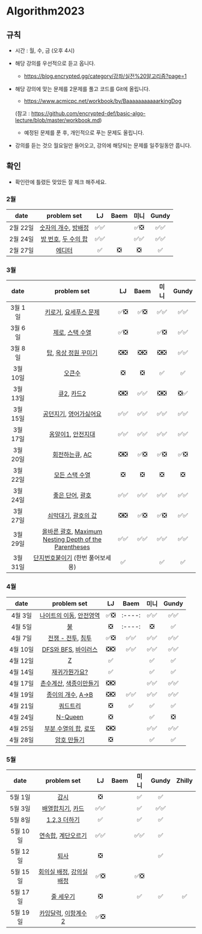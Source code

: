 # Algorithm2023

## 규칙
- 시간 : 월, 수, 금 (오후 4시)
- 해당 강의를 우선적으로 듣고 옵니다.
   - https://blog.encrypted.gg/category/강좌/실전%20알고리즘?page=1
- 해당 강의에 맞는 문제를 2문제를 풀고 코드를 Git에 올립니다.
   - https://www.acmicpc.net/workbook/by/BaaaaaaaaaaarkingDog
   
   (참고 : https://github.com/encrypted-def/basic-algo-lecture/blob/master/workbook.md)
   - 예정된 문제를 푼 후, 개인적으로 푸는 문제도 올립니다.
- 강의를 듣는 것으 월요일만 들어오고, 강의에 해당되는 문제를 일주일동안 풉니다.

## 확인
- 확인란에 틀렸든 맞았든 잘 체크 해주세요.

### 2월
| date       | problem set          | LJ | Baem | 미니 | Gundy |
| :----------: | :--------------------: | :----: | :----: | :----: | :----: |
|2월 22일|[숫자의 개수](https://www.acmicpc.net/problem/2577), [방배정](https://www.acmicpc.net/problem/13300)| ✅✅ | | ✅❎ | ✅✅ |
|2월 24일|[방 번호](https://www.acmicpc.net/problem/1475), [두 수의 합](https://www.acmicpc.net/problem/3273)| ✅✅ | | ✅✅ | ✅✅ |
|2월 27일|[에디터](https://www.acmicpc.net/problem/1406) | ✅ | ❎ | ❎ | ✅ |

### 3월
| date       | problem set          | LJ | Baem | 미니 | Gundy |
| :----------: | :--------------------: | :----: | :----: | :----: | :----: |
|3월 1일|[키로거](https://www.acmicpc.net/problem/5397), [요세푸스 문제](https://www.acmicpc.net/problem/1158)| ✅❎ | ✅❎ | ✅✅ | ✅✅ |
|3월 6일|[제로](https://www.acmicpc.net/problem/10773), [스택 수열](https://www.acmicpc.net/problem/1874)| ✅❎ | | ✅❎  | ✅✅ |
|3월 8일|[탑](https://www.acmicpc.net/problem/2493), [옥상 정원 꾸미기](https://www.acmicpc.net/problem/6198)| ❎❎ | ❎❎ | ❎❎  | ✅✅ |
|3월 10일|[오큰수](https://www.acmicpc.net/problem/17298)| ❎ | ❎ |✅ | ✅ |
|3월 13일|[큐2](https://www.acmicpc.net/problem/18258), [카드2](https://www.acmicpc.net/problem/2164)| ❎❎ | ✅✅ | ❎❎  | ❎✅ |
|3월 15일|[공던지기](https://school.programmers.co.kr/learn/courses/30/lessons/120843), [영어가싫어요](https://school.programmers.co.kr/learn/courses/30/lessons/120894)| ✅✅ | ✅✅ | ✅✅ | ✅✅ |
|3월 17일|[옹알이1](https://school.programmers.co.kr/learn/courses/30/lessons/120956), [안전지대](https://school.programmers.co.kr/learn/courses/30/lessons/120866)| ✅✅ | ✅✅ | ✅✅ | ✅✅ |
|3월 20일|[회전하는큐](https://www.acmicpc.net/problem/1021), [AC](https://www.acmicpc.net/problem/5430)| ❎❎ | ✅❎ | ✅❎| ✅❎ |
|3월 22일|[모든 스택 수열](https://www.acmicpc.net/problem/23284)|❎ | ❎ |❎ | ❎ |
|3월 24일|[좋은 단어](https://www.acmicpc.net/problem/3986), [괄호](https://www.acmicpc.net/problem/9012) |✅✅ | ✅✅ |✅✅ | ✅✅ |
|3월 27일|[쇠막대기](https://www.acmicpc.net/problem/10799), [괄호의 값](https://www.acmicpc.net/problem/2504) | ❎❎| ✅❎ |✅❎ | ✅✅ |
|3월 29일|[올바른 괄호](https://school.programmers.co.kr/learn/courses/30/lessons/12909), [Maximum Nesting Depth of the Parentheses](https://leetcode.com/problems/maximum-nesting-depth-of-the-parentheses/) |✅✅ | ✅✅ | ✅✅| ✅✅ |
|3월 31일|[단지번호붙이기](https://www.acmicpc.net/problem/2667) (한번 풀어보세용) | ✅ | | ✅ | ✅ |

### 4월
| date       | problem set          | LJ | Baem | 미니 | Gundy |
| :----------: | :--------------------: | :----: | :----: | :----: | :----: |
|4월 3일|[나이트의 이동](https://www.acmicpc.net/problem/7562), [안전영역](https://www.acmicpc.net/problem/2468)| ✅❎ | :----: | ✅✅ | ✅✅ |
|4월 5일|[불](https://www.acmicpc.net/problem/5427)| ❎ | :----: | ❎ | ✅ |
|4월 7일|[전쟁 - 전투](https://www.acmicpc.net/problem/1303), [침투](https://www.acmicpc.net/problem/13565)| ✅❎ | ✅✅ | ✅✅ | ✅✅ |
|4월 10일|[DFS와 BFS](https://www.acmicpc.net/problem/1260), [바이러스](https://www.acmicpc.net/problem/2606)|❎❎ | ✅✅ | ✅✅ | ✅✅ |
|4월 12일|[Z](https://www.acmicpc.net/problem/1074)| ✅ |  | ✅ | ✅ |
|4월 14일|[재귀가뭔가요?](https://www.acmicpc.net/problem/17478)|✅ |  |✅ | ✅ |
|4월 17일|[촌수계산](https://www.acmicpc.net/problem/2644), [색종이만들기](https://www.acmicpc.net/problem/2630)|❎❎ |  | ✅✅ | ✅✅ |
|4월 19일|[종이의 개수](https://www.acmicpc.net/problem/1780), [A->B](https://www.acmicpc.net/problem/16953)| ❎❎ | ✅✅ | ✅✅ | ✅✅ |
|4월 21일|[쿼드트리](https://www.acmicpc.net/problem/1992)| ❎ | ✅ | ✅ | ✅ |
|4월 24일|[N-Queen](https://www.acmicpc.net/problem/9663)| ❎ |  |  ✅  | ❎ |
|4월 25일|[부분 수열의 합](https://www.acmicpc.net/problem/1182), [로또](https://www.acmicpc.net/problem/6603)|❎❎ |  |  ✅✅  | ✅✅ |
|4월 28일|[암호 만들기](https://www.acmicpc.net/problem/1759)|❎ | | ✅ | ✅ |

### 5월
| date       | problem set          | LJ | Baem | 미니 | Gundy | Zhilly |
| :----------: | :--------------------: | :----: | :----: | :----: | :----: | :----: |
|5월 1일|[감시](https://www.acmicpc.net/problem/15683)|❎ | |✅| ✅ | |
|5월 3일|[배열합치기](https://www.acmicpc.net/problem/11728), [카드](https://www.acmicpc.net/problem/11652)|✅✅ | |✅| ✅✅ | |
|5월 8일|[1,2,3 더하기](https://www.acmicpc.net/problem/9095)|✅ | |✅| ✅ | |
|5월 10일|[연속합](https://www.acmicpc.net/problem/1912), [계단오르기](https://www.acmicpc.net/problem/2579)|✅✅ | |✅✅ | ✅ | |
|5월 12일| [퇴사](https://www.acmicpc.net/problem/14501) | ❎ |   |  | ✅ | |
|5월 15일| [회의실 배정](https://www.acmicpc.net/problem/1931), [강의실 배정](https://www.acmicpc.net/problem/11000)| ✅❎ |   |✅❎  |  | |
|5월 17일| [줄 세우기](https://www.acmicpc.net/problem/7570)| ❎ |   | ✅  | ✅ | ✅ |
|5월 19일| [카잉달력](https://www.acmicpc.net/problem/6064), [이항계수 2](https://www.acmicpc.net/problem/11051)| ✅❎ |  |  |  | |
